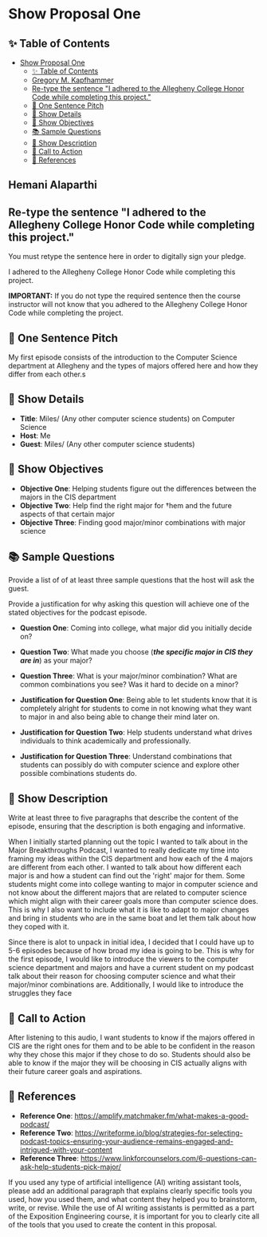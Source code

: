 # Show Proposal One

## ✨ Table of Contents

<!---toc start-->

* [Show Proposal One](#show-proposal-one)
  * [✨ Table of Contents](#-table-of-contents)
  * [Gregory M. Kapfhammer](#gregory-m-kapfhammer)
  * [Re-type the sentence "I adhered to the Allegheny College Honor Code while completing this project."](#re-type-the-sentence-i-adhered-to-the-allegheny-college-honor-code-while-completing-this-project)
  * [🏁 One Sentence Pitch](#-one-sentence-pitch)
  * [🔬 Show Details](#-show-details)
  * [📝 Show Objectives](#-show-objectives)
  * [📚 Sample Questions](#-sample-questions)
  * [🎉 Show Description](#-show-description)
  * [📢 Call to Action](#-call-to-action)
  * [🦜 References](#-references)

<!---toc end-->

## Hemani Alaparthi

## Re-type the sentence "I adhered to the Allegheny College Honor Code while completing this project."

You must retype the sentence here in order to digitally sign your pledge.

I adhered to the Allegheny College Honor Code while completing this project.

**IMPORTANT:** If you do not type the required sentence then the course
instructor will not know that you adhered to the Allegheny College Honor Code
while completing the project.

## 🏁 One Sentence Pitch

My first episode consists of the introduction to the Computer Science department at Allegheny and the types of majors offered here and how they differ from each other.s

## 🔬 Show Details

- **Title**: Miles/ (Any other computer science students) on Computer Science
- **Host**: Me
- **Guest**: Miles/ (Any other computer science students)

## 📝 Show Objectives

- **Objective One**: Helping students figure out the differences between the majors in the CIS department
- **Objective Two**: Help find the right major for †hem and the future aspects of that certain major
- **Objective Three**: Finding good major/minor combinations with major science

## 📚 Sample Questions

Provide a list of of at least three sample questions that the host will
ask the guest.

Provide a justification for why asking this question will achieve one of
the stated objectives for the podcast episode.

- **Question One**: Coming into college, what major did you initially decide on?
- **Question Two**: What made you choose (***the specific major in CIS they are in***) as your major?
- **Question Three**: What is your major/minor combination? What are common combinations you see? Was it hard to decide on a minor?

- **Justification for Question One**: Being able to let students know that it is completely alright for students to come in not knowing what they want to major in and also being able to change their mind later on.
- **Justification for Question Two**: Help students understand what drives individuals to think academically and professionally.
- **Justification for Question Three**: Understand combinations that students can possibly do with computer science and explore other possible combinations students do.

## 🎉 Show Description

Write at least three to five paragraphs that describe the content of the
episode, ensuring that the description is both engaging and informative.

When I initially started planning out the topic I wanted to talk about in the Major Breakthroughs Podcast, I wanted to really dedicate my time into framing my ideas within the CIS department and how each of the 4 majors are different from each other. I wanted to talk about how different each major is and how a student can find out the 'right' major for them. Some students might come into college wanting to major in computer science and not know about the different majors that are related to computer science which might align with their career goals more than computer science does. This is why I also want to include what it is like to adapt to major changes and bring in students who are in the same boat and let them talk about how they coped with it.

Since there is alot to unpack in initial idea, I decided that I could have up to 5-6 episodes because of how broad my idea is going to be. This is why for the first episode, I would like to introduce the viewers to the computer science department and majors and have a current student on my podcast talk about their reason for choosing computer science and what their major/minor combinations are. Additionally, I would like to introduce the struggles they face 

## 📢 Call to Action

After listening to this audio, I want students to know if the majors offered in CIS are the right ones for them and to be able to be confident in the reason why they chose this major if they chose to do so. Students should also be able to know if the major they will be choosing in CIS actually aligns with their future career goals and aspirations.

## 🦜 References

- **Reference One**: https://amplify.matchmaker.fm/what-makes-a-good-podcast/
- **Reference Two**: https://writeforme.io/blog/strategies-for-selecting-podcast-topics-ensuring-your-audience-remains-engaged-and-intrigued-with-your-content
- **Reference Three**: https://www.linkforcounselors.com/6-questions-can-ask-help-students-pick-major/

If you used any type of artificial intelligence (AI) writing assistant
tools, please add an additional paragraph that explains clearly specific tools
you used, how you used them, and what content they helped you to brainstorm,
write, or revise. While the use of AI writing assistants is permitted as a part
of the Exposition Engineering course, it is important for you to clearly cite
all of the tools that you used to create the content in this proposal.
